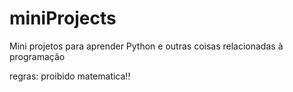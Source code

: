 # miniProjects
Mini projetos para aprender Python e outras coisas relacionadas à programação

regras:
proibido matematica!!


